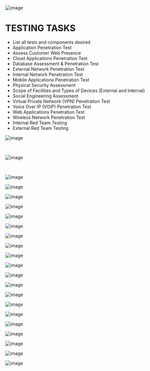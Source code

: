 
![image](https://user-images.githubusercontent.com/51442719/146049467-1dea2fff-e0c1-4388-8c9b-ad7190bc705e.png)


<!--  -->
# TESTING TASKS
- List all tests and components desired
- Application Penetration Test
- Assess Customer Web Presence
- Cloud Applications Penetration Test
- Database Assessment & Penetration Test
- External Network Penetration Test
- Internal Network Penetration Test
- Mobile Applications Penetration Test
- Physical Security Assessment
- Scope of Facilities and Types of Devices (External and Internal)
- Social Engineering Assessment
- Virtual Private Network (VPN) Penetration Test
- Voice Over IP (VOIP) Penetration Test
- Web Applications Penetration Test
- Wireless Network Penetration Test
- Internal Red Team Testing
- External Red Team Testing
<!--  -->


![image](https://user-images.githubusercontent.com/51442719/146049610-b29ef2d6-a5f5-4888-b30a-a5a90ae0b796.png)

</br>

![image](https://user-images.githubusercontent.com/51442719/146043089-78d2d16e-ac43-4f68-9cdc-5bac355a3435.png)

</br>

![image](https://user-images.githubusercontent.com/51442719/146043205-a6940e16-122f-4e9c-abdd-08a9c977ebde.png)


![image](https://user-images.githubusercontent.com/51442719/146043470-918d7fdd-ec65-4a49-8f8b-9d68d2de0560.png)


![image](https://user-images.githubusercontent.com/51442719/146043552-4fb1d6b6-6542-48a9-a3c5-03efbe386716.png)


![image](https://user-images.githubusercontent.com/51442719/146043931-87ce10c0-f963-47f3-be39-184a34058afe.png)


![image](https://user-images.githubusercontent.com/51442719/146044153-28b988e7-a984-4600-bc56-7888996a00a5.png)

![image](https://user-images.githubusercontent.com/51442719/146045724-cd44059d-145e-4f36-8e88-5964f773a8c7.png)

![image](https://user-images.githubusercontent.com/51442719/146046066-1711bdfd-dfa4-4ec4-8fc1-479391803529.png)

![image](https://user-images.githubusercontent.com/51442719/146043931-87ce10c0-f963-47f3-be39-184a34058afe.png)

![image](https://user-images.githubusercontent.com/51442719/146046127-3725dda1-efca-4e75-b1e4-192b0ab328c9.png)

![image](https://user-images.githubusercontent.com/51442719/146043931-87ce10c0-f963-47f3-be39-184a34058afe.png)

![image](https://user-images.githubusercontent.com/51442719/146046176-a553185b-ab4b-44b3-8372-2f4bb2768ad3.png)

![image](https://user-images.githubusercontent.com/51442719/146043931-87ce10c0-f963-47f3-be39-184a34058afe.png)

![image](https://user-images.githubusercontent.com/51442719/146046393-30a33c57-9dfd-429a-9efb-75341f9d2872.png)

![image](https://user-images.githubusercontent.com/51442719/146048263-d405de10-7415-4863-8da6-ddec460ee842.png)

![image](https://user-images.githubusercontent.com/51442719/146048725-7fe2ae17-656d-44af-9cf6-a26d507a14d4.png)



![image](https://user-images.githubusercontent.com/51442719/146049821-5bcbe9d2-0f75-40cd-8eda-007e385d2781.png)

![image](https://user-images.githubusercontent.com/51442719/146050011-38848f11-82ff-451d-8632-21b3a74f4592.png)

![image](https://user-images.githubusercontent.com/51442719/146050141-3f24b4b7-b8a9-46ed-9683-10983a5eea8d.png)

![image](https://user-images.githubusercontent.com/51442719/146050854-0a8495a7-27cc-46cb-a9e7-5f0f54fc42ed.png)


![image](https://user-images.githubusercontent.com/51442719/146043931-87ce10c0-f963-47f3-be39-184a34058afe.png)
